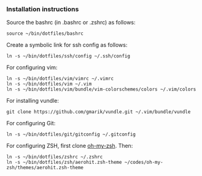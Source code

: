 ### Installation instructions

Source the bashrc (in .bashrc or .zshrc) as follows:

    source ~/bin/dotfiles/bashrc

Create a symbolic link for ssh config as follows:

    ln -s ~/bin/dotfiles/ssh/config ~/.ssh/config

For configuring vim:

    ln -s ~/bin/dotfiles/vim/vimrc ~/.vimrc
    ln -s ~/bin/dotfiles/vim ~/.vim
    ln -s ~/bin/dotfiles/vim/bundle/vim-colorschemes/colors ~/.vim/colors

For installing vundle:

    git clone https://github.com/gmarik/vundle.git ~/.vim/bundle/vundle

For configuring Git:

    ln -s ~/bin/dotfiles/git/gitconfig ~/.gitconfig

For configuring ZSH, first clone [oh-my-zsh](https://github.com/robbyrussell/oh-my-zsh). Then:

    ln -s ~/bin/dotfiles/zshrc ~/.zshrc
    ln -s ~/bin/dotfiles/zsh/aerohit.zsh-theme ~/codes/oh-my-zsh/themes/aerohit.zsh-theme

